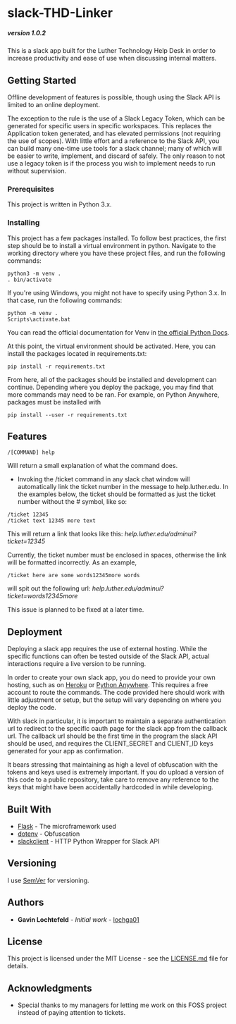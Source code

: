 # slack-THD-Linker
##### version 1.0.2
This is a slack app built for the Luther Technology Help Desk in order to increase productivity and ease of use when discussing internal matters.

## Getting Started

Offline development of features is possible, though using the Slack API is limited to an online deployment.

The exception to the rule is the use of a Slack Legacy Token, which can be generated for specific users in specific workspaces. This replaces the Application token generated, and has elevated permissions (not requiring the use of scopes). With little effort and a reference to the Slack API, you can build many one-time use tools for a slack channel; many of which will be easier to write, implement, and discard of safely. The only reason to not use a legacy token is if the process you wish to implement needs to run without supervision. 

### Prerequisites

This project is written in Python 3.x. 

### Installing

This project has a few packages installed. To follow best practices, the first step should be to install a virtual environment in python. Navigate to the working directory where you have these project files, and run the following commands:

```
python3 -m venv .
. bin/activate
```

If you're using Windows, you might not have to specify using Python 3.x. In that case, run the following commands:
```
python -m venv .
Scripts\activate.bat
```

You can read the official documentation for Venv in [the official Python Docs](https://docs.python.org/3/library/venv.html).

At this point, the virtual environment should be activated. Here, you can install the packages located in requirements.txt:
```
pip install -r requirements.txt
```
From here, all of the packages should be installed and development can continue. Depending where you deploy the package, you may find that more commands may need to be ran. For example, on Python Anywhere, packages must be installed with
```
pip install --user -r requirements.txt
```

## Features 
```
/[COMMAND] help
```
Will return a small explanation of what the command does.

* Invoking the /ticket command in any slack chat window will automatically link the ticket number in the message to help.luther.edu. In the examples below, the ticket should be formatted as just the ticket number without the \# symbol, like so:
```
/ticket 12345
/ticket text 12345 more text
```
This will return a link that looks like this: *help.luther.edu/adminui?ticket=12345*

Currently, the ticket number must be enclosed in spaces, otherwise the link will be formatted incorrectly. As an example,
```
/ticket here are some words12345more words
```
will spit out the following url: *help.luther.edu/adminui?ticket=words12345more*

This issue is planned to be fixed at a later time.

## Deployment
Deploying a slack app requires the use of external hosting. While the specific functions can often be tested outside of the Slack API, actual interactions require a live version to be running.

In order to create your own slack app, you do need to provide your own hosting, such as on [Heroku](www.heroku.com) or [Python Anywhere](www.pythonanywhere.com). This requires a free account to route the commands. The code provided here should work with little adjustment or setup, but the setup will vary depending on where you deploy the code.

With slack in particular, it is important to maintain a separate authentication url to redirect to the specific oauth page for the slack app from the callback url. The callback url should be the first time in the program the slack API should be used, and requires the CLIENT_SECRET and CLIENT_ID keys generated for your app as confirmation.

It bears stressing that maintaining as high a level of obfuscation with the tokens and keys used is extremely important. If you do upload a version of this code to a public repository, take care to remove any reference to the keys that might have been accidentally hardcoded in while developing.

## Built With

* [Flask](http://flask.pocoo.org/) - The microframework used
* [dotenv](https://github.com/theskumar/python-dotenv) - Obfuscation 
* [slackclient](https://github.com/slackapi/python-slackclient) - HTTP Python Wrapper for Slack API

## Versioning

I use [SemVer](http://semver.org/) for versioning. 

## Authors

* **Gavin Lochtefeld** - *Initial work* - [lochga01](https://www.github.com/lochga01)

## License

This project is licensed under the MIT License - see the [LICENSE.md](LICENSE.md) file for details.

## Acknowledgments

* Special thanks to my managers for letting me work on this FOSS project instead of paying attention to tickets.
